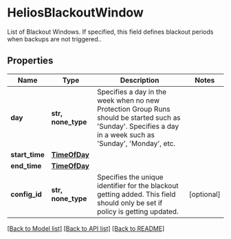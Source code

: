 # HeliosBlackoutWindow

List of Blackout Windows. If specified, this field defines blackout periods when backups are not triggered..

## Properties
Name | Type | Description | Notes
------------ | ------------- | ------------- | -------------
**day** | **str, none_type** | Specifies a day in the week when no new Protection Group Runs should be started such as &#39;Sunday&#39;. Specifies a day in a week such as &#39;Sunday&#39;, &#39;Monday&#39;, etc. | 
**start_time** | [**TimeOfDay**](TimeOfDay.md) |  | 
**end_time** | [**TimeOfDay**](TimeOfDay.md) |  | 
**config_id** | **str, none_type** | Specifies the unique identifier for the blackout getting added. This field should only be set if policy is getting updated. | [optional] 

[[Back to Model list]](../README.md#documentation-for-models) [[Back to API list]](../README.md#documentation-for-api-endpoints) [[Back to README]](../README.md)


